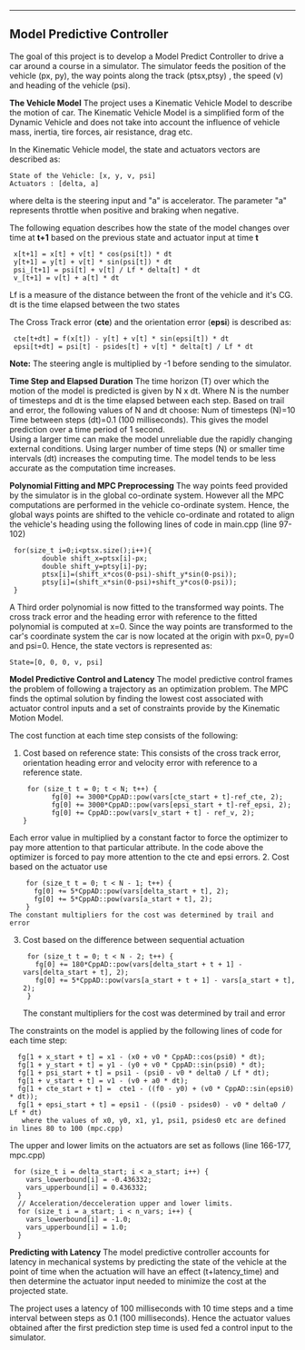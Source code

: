 ----------

Model Predictive Controller
----------
The goal of this project is to develop a Model Predict Controller to drive a car around a course in a simulator. The simulator feeds the position of the vehicle (px, py), the way points along the track (ptsx,ptsy) , the speed (v) and heading of the vehicle (psi).

**The Vehicle Model** 
The project uses a Kinematic Vehicle Model to describe the motion of car. The Kinematic Vehicle Model is a simplified form of the Dynamic Vehicle and does not take into account the influence of vehicle mass, inertia, tire forces, air resistance, drag etc.  

In the Kinematic Vehicle model, the state  and actuators vectors are described as:
	
	State of the Vehicle: [x, y, v, psi]
	Actuators : [delta, a]
  where delta is the steering input and "a" is accelerator. The parameter "a" represents throttle when positive and braking when negative.

The following equation describes how the state of the model changes over time at **t+1** based on the previous state and actuator input at time **t**
	  
	 x[t+1] = x[t] + v[t] * cos(psi[t]) * dt
     y[t+1] = y[t] + v[t] * sin(psi[t]) * dt
     psi_[t+1] = psi[t] + v[t] / Lf * delta[t] * dt
     v_[t+1] = v[t] + a[t] * dt
 Lf is a measure of the distance between the front of the vehicle and it's CG.
 dt is the time elapsed between the two states
 
The Cross Track error (**cte**) and the orientation error  (**epsi**) is described as:
		  
	 cte[t+dt] = f(x[t]) - y[t] + v[t] * sin(epsi[t]) * dt
	 epsi[t+dt] = psi[t] - psides[t] + v[t] * delta[t] / Lf * dt

**Note:** The steering angle is multiplied by -1 before sending to the simulator.

**Time Step and Elapsed Duration**
The time horizon (T) over which the motion of the model is predicted is given by N x dt. Where N is the number of timesteps and dt is the time elapsed between each step. 
Based on trail and error,  the following values of N and dt choose:
Num of timesteps (N)=10 
Time between steps (dt)=0.1 (100 milliseconds). 
This gives the model prediction over a time period of 1 second.  
Using a larger time can make the model unreliable due the rapidly changing external conditions. Using larger number of time steps (N) or smaller time intervals (dt) increases the computing time.  The model tends to be less accurate as the computation time increases.

**Polynomial Fitting and MPC Preprocessing**
The way points feed provided by the simulator is in the global co-ordinate system.  However all the MPC computations are performed in the vehicle co-ordinate system.  Hence, the global ways points are shifted to the vehicle co-ordinate and rotated to align the vehicle's heading using  the following lines of code in main.cpp (line 97-102)

	 for(size_t i=0;i<ptsx.size();i++){
            double shift_x=ptsx[i]-px;
            double shift_y=ptsy[i]-py;
            ptsx[i]=(shift_x*cos(0-psi)-shift_y*sin(0-psi));
            ptsy[i]=(shift_x*sin(0-psi)+shift_y*cos(0-psi));
     }
A Third order polynomial is now fitted to the transformed way points.  The cross track error and the heading error with reference to the fitted polynomial is computed at x=0. Since the way points are transformed to the car's coordinate system the car is now located at the origin with px=0, py=0 and psi=0.  Hence,  the state vectors  is represented as:

	State=[0, 0, 0, v, psi]

**Model Predictive Control and Latency**
The model predictive control frames the problem of following a trajectory as an optimization problem. The MPC finds the optimal solution by finding the lowest cost associated with actuator control inputs and a set of constraints provide by the Kinematic Motion Model. 

The cost function at each time step consists of the following:
1. Cost based on reference state: 
	This consists of the cross track error, orientation heading error and velocity error with reference to a reference state.
	
		for (size_t t = 0; t < N; t++) {
		      fg[0] += 3000*CppAD::pow(vars[cte_start + t]-ref_cte, 2);
		      fg[0] += 3000*CppAD::pow(vars[epsi_start + t]-ref_epsi, 2);
		      fg[0] += CppAD::pow(vars[v_start + t] - ref_v, 2);
	   }
Each error value in multiplied by a constant factor to force the optimizer to pay more attention to that particular attribute. In the code above the optimizer is forced to pay more attention to the cte and epsi errors.
2. Cost based on the actuator use
	
		for (size_t t = 0; t < N - 1; t++) {
	      fg[0] += 5*CppAD::pow(vars[delta_start + t], 2);
	      fg[0] += 5*CppAD::pow(vars[a_start + t], 2);
	    }
    The constant multipliers for the cost was determined by trail and error
3. Cost based on the difference between sequential actuation 

		for (size_t t = 0; t < N - 2; t++) {
	      fg[0] += 180*CppAD::pow(vars[delta_start + t + 1] - vars[delta_start + t], 2);
	      fg[0] += 5*CppAD::pow(vars[a_start + t + 1] - vars[a_start + t], 2);
        }
     The constant multipliers for the cost was determined by trail and error
     
The constraints on the model is applied by the following lines of code for each time step:

	  fg[1 + x_start + t] = x1 - (x0 + v0 * CppAD::cos(psi0) * dt);
      fg[1 + y_start + t] = y1 - (y0 + v0 * CppAD::sin(psi0) * dt);
      fg[1 + psi_start + t] = psi1 - (psi0 - v0 * delta0 / Lf * dt);
      fg[1 + v_start + t] = v1 - (v0 + a0 * dt);
      fg[1 + cte_start + t] =  cte1 - ((f0 - y0) + (v0 * CppAD::sin(epsi0) * dt));
      fg[1 + epsi_start + t] = epsi1 - ((psi0 - psides0) - v0 * delta0 / Lf * dt)
       where the values of x0, y0, x1, y1, psi1, psides0 etc are defined in lines 80 to 100 (mpc.cpp)
 The upper and lower limits on the actuators are set as follows (line 166-177, mpc.cpp)
	
	 for (size_t i = delta_start; i < a_start; i++) {
	    vars_lowerbound[i] = -0.436332;
	    vars_upperbound[i] = 0.436332;
	  }
	  // Acceleration/decceleration upper and lower limits.
	  for (size_t i = a_start; i < n_vars; i++) {
	    vars_lowerbound[i] = -1.0;
	    vars_upperbound[i] = 1.0;
	  }
	  
**Predicting with Latency**
The model predictive controller accounts for latency in mechanical systems by predicting the state of the vehicle at the point of time when the actuation will have an effect (t+latency_time) and then determine the actuator input needed to minimize the cost at the projected state. 

The project uses a latency of 100 milliseconds with 10 time steps and a time interval between  steps as 0.1 (100 milliseconds). Hence the actuator values obtained after the first prediction step time is used fed a control input to the simulator.